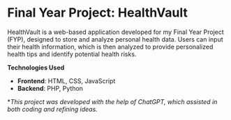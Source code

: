 # Final Year Project: HealthVault

HealthVault is a web-based application developed for my Final Year Project (FYP), designed to store and analyze personal health data. Users can  input their health information, which is then analyzed to provide personalized health tips and identify potential health risks.

<b>Technologies Used</b> <br>
- **Frontend**: HTML, CSS, JavaScript  
- **Backend**: PHP, Python


**<i>*This project was developed with the help of ChatGPT, which assisted in both coding and refining ideas.</i>**
